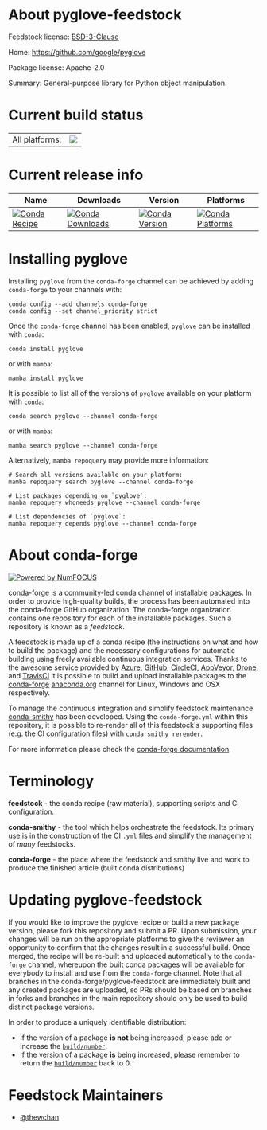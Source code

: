 About pyglove-feedstock
=======================

Feedstock license: [BSD-3-Clause](https://github.com/conda-forge/pyglove-feedstock/blob/main/LICENSE.txt)

Home: https://github.com/google/pyglove

Package license: Apache-2.0

Summary: General-purpose library for Python object manipulation.

Current build status
====================


<table><tr><td>All platforms:</td>
    <td>
      <a href="https://dev.azure.com/conda-forge/feedstock-builds/_build/latest?definitionId=23789&branchName=main">
        <img src="https://dev.azure.com/conda-forge/feedstock-builds/_apis/build/status/pyglove-feedstock?branchName=main">
      </a>
    </td>
  </tr>
</table>

Current release info
====================

| Name | Downloads | Version | Platforms |
| --- | --- | --- | --- |
| [![Conda Recipe](https://img.shields.io/badge/recipe-pyglove-green.svg)](https://anaconda.org/conda-forge/pyglove) | [![Conda Downloads](https://img.shields.io/conda/dn/conda-forge/pyglove.svg)](https://anaconda.org/conda-forge/pyglove) | [![Conda Version](https://img.shields.io/conda/vn/conda-forge/pyglove.svg)](https://anaconda.org/conda-forge/pyglove) | [![Conda Platforms](https://img.shields.io/conda/pn/conda-forge/pyglove.svg)](https://anaconda.org/conda-forge/pyglove) |

Installing pyglove
==================

Installing `pyglove` from the `conda-forge` channel can be achieved by adding `conda-forge` to your channels with:

```
conda config --add channels conda-forge
conda config --set channel_priority strict
```

Once the `conda-forge` channel has been enabled, `pyglove` can be installed with `conda`:

```
conda install pyglove
```

or with `mamba`:

```
mamba install pyglove
```

It is possible to list all of the versions of `pyglove` available on your platform with `conda`:

```
conda search pyglove --channel conda-forge
```

or with `mamba`:

```
mamba search pyglove --channel conda-forge
```

Alternatively, `mamba repoquery` may provide more information:

```
# Search all versions available on your platform:
mamba repoquery search pyglove --channel conda-forge

# List packages depending on `pyglove`:
mamba repoquery whoneeds pyglove --channel conda-forge

# List dependencies of `pyglove`:
mamba repoquery depends pyglove --channel conda-forge
```


About conda-forge
=================

[![Powered by
NumFOCUS](https://img.shields.io/badge/powered%20by-NumFOCUS-orange.svg?style=flat&colorA=E1523D&colorB=007D8A)](https://numfocus.org)

conda-forge is a community-led conda channel of installable packages.
In order to provide high-quality builds, the process has been automated into the
conda-forge GitHub organization. The conda-forge organization contains one repository
for each of the installable packages. Such a repository is known as a *feedstock*.

A feedstock is made up of a conda recipe (the instructions on what and how to build
the package) and the necessary configurations for automatic building using freely
available continuous integration services. Thanks to the awesome service provided by
[Azure](https://azure.microsoft.com/en-us/services/devops/), [GitHub](https://github.com/),
[CircleCI](https://circleci.com/), [AppVeyor](https://www.appveyor.com/),
[Drone](https://cloud.drone.io/welcome), and [TravisCI](https://travis-ci.com/)
it is possible to build and upload installable packages to the
[conda-forge](https://anaconda.org/conda-forge) [anaconda.org](https://anaconda.org/)
channel for Linux, Windows and OSX respectively.

To manage the continuous integration and simplify feedstock maintenance
[conda-smithy](https://github.com/conda-forge/conda-smithy) has been developed.
Using the ``conda-forge.yml`` within this repository, it is possible to re-render all of
this feedstock's supporting files (e.g. the CI configuration files) with ``conda smithy rerender``.

For more information please check the [conda-forge documentation](https://conda-forge.org/docs/).

Terminology
===========

**feedstock** - the conda recipe (raw material), supporting scripts and CI configuration.

**conda-smithy** - the tool which helps orchestrate the feedstock.
                   Its primary use is in the construction of the CI ``.yml`` files
                   and simplify the management of *many* feedstocks.

**conda-forge** - the place where the feedstock and smithy live and work to
                  produce the finished article (built conda distributions)


Updating pyglove-feedstock
==========================

If you would like to improve the pyglove recipe or build a new
package version, please fork this repository and submit a PR. Upon submission,
your changes will be run on the appropriate platforms to give the reviewer an
opportunity to confirm that the changes result in a successful build. Once
merged, the recipe will be re-built and uploaded automatically to the
`conda-forge` channel, whereupon the built conda packages will be available for
everybody to install and use from the `conda-forge` channel.
Note that all branches in the conda-forge/pyglove-feedstock are
immediately built and any created packages are uploaded, so PRs should be based
on branches in forks and branches in the main repository should only be used to
build distinct package versions.

In order to produce a uniquely identifiable distribution:
 * If the version of a package **is not** being increased, please add or increase
   the [``build/number``](https://docs.conda.io/projects/conda-build/en/latest/resources/define-metadata.html#build-number-and-string).
 * If the version of a package **is** being increased, please remember to return
   the [``build/number``](https://docs.conda.io/projects/conda-build/en/latest/resources/define-metadata.html#build-number-and-string)
   back to 0.

Feedstock Maintainers
=====================

* [@thewchan](https://github.com/thewchan/)

